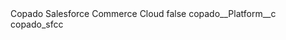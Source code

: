 <?xml version="1.0" encoding="UTF-8"?>
<CustomMetadata xmlns="http://soap.sforce.com/2006/04/metadata" xmlns:xsi="http://www.w3.org/2001/XMLSchema-instance" xmlns:xsd="http://www.w3.org/2001/XMLSchema">
    <label>Copado Salesforce Commerce Cloud</label>
    <protected>false</protected>
    <values>
        <field>copado__Platform__c</field>
        <value xsi:type="xsd:string">copado_sfcc</value>
    </values>
</CustomMetadata>
